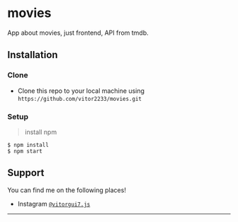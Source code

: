 # movies

App about movies, just frontend, API from tmdb.

## Installation

### Clone

- Clone this repo to your local machine using `https://github.com/vitor2233/movies.git`

### Setup

> install npm

```shell
$ npm install
$ npm start
```

## Support

You can find me on the following places!

- Instagram <a href="https://www.instagram.com/vitor7.js/" target="_blank">`@vitorgui7.js`</a>

---
